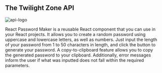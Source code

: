 ## The Twilight Zone API

![api-logo](https://user-images.githubusercontent.com/36783010/106371465-8dd7e280-6319-11eb-9dc1-e6796f995231.png)

React Password Maker is a reusable React component that you can use in your React projects. It allows you to create a random password using uppercase and lowercase letters, as well as numbers. Just input the length of your password from 1 to 50 characters in length, and click the button to generate your password. A copy-to-clipboard feature allows you to copy the generated password to your clipboard. Additionally, error messages inform the user if what was inputted does not fall within the required parameters.
